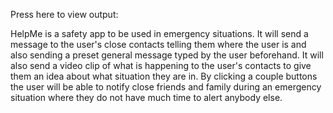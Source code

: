 Press here to view output:


HelpMe is a safety app to be used in emergency situations. It will send a message to the user's close contacts telling them where the user is and also sending a preset general message typed by the user beforehand. It will also send a video clip of what is happening to the user's contacts to give them an idea about what situation they are in. By clicking a couple buttons the user will be able to notify close friends and family during an emergency situation where they do not have much time to alert anybody else.